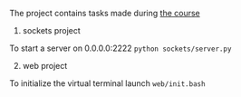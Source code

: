 The project contains tasks made during [the course](https://stepik.org/course/Web-%D1%82%D0%B5%D1%85%D0%BD%D0%BE%D0%BB%D0%BE%D0%B3%D0%B8%D0%B8-154/)

1. sockets project

To start a server on 0.0.0.0:2222 `python sockets/server.py`

2. web project

To initialize the virtual terminal launch `web/init.bash`
